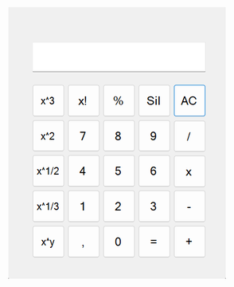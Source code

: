 ![alt text](https://raw.githubusercontent.com/bahadirbesirkestane/Bilimsel_Hesap_Makinesi/main/hesap_makinesi.png)
